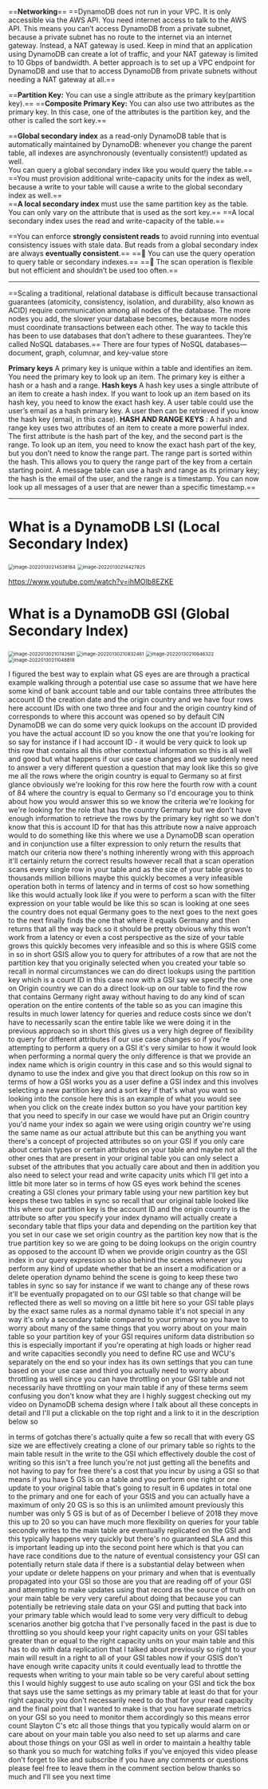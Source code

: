 ==**Networking**==
==DynamoDB does not run in your VPC. It is only accessible via the AWS API. You need internet access to talk to the AWS API. This means you can’t access DynamoDB from a private subnet, because a private subnet has no route to the internet via an internet gateway. Instead, a NAT gateway is used. Keep in mind that an application using DynamoDB can create a lot of traffic, and your NAT gateway is limited to 10 Gbps of bandwidth. A better approach is to set up a VPC endpoint for DynamoDB and use that to access DynamoDB from private subnets without needing a NAT gateway at all.== 

==**Partition Key:** You can use a single attribute as the primary key(partition key).== 
==**Composite Primary Key:** You can also use two attributes as the primary key. In this case, one of the attributes is the partition key, and the other is called the sort key.==  

==**Global secondary index** as a read-only DynamoDB table that is automatically maintained by DynamoDB: whenever you change the parent table, all indexes are asynchronously (eventually consistent!) updated as well.  
You can query a global secondary index like you would query the table.==  
==You must provision additional write-capacity units for the index as well, because a write to your table will cause a write to the global secondary index as well.==  
==**A local secondary index** must use the same partition key as the table. You can only vary on the attribute that is used as the sort key.== 
==A local secondary index uses the read and write-capacity of the table.==  

==You can enforce **strongly consistent reads** to avoid running into eventual consistency issues with stale data. But reads from a global secondary index are always **eventually consistent**.==
== You can use the query operation to query table or secondary indexes.==
== The scan operation is flexible but not efficient and shouldn’t be used too often.==  

------

==Scaling a traditional, relational database is difficult because transactional guarantees (atomicity, consistency, isolation, and durability, also known as ACID) require communication among all nodes of the database. The more nodes you add, the slower your database becomes, because more nodes must coordinate transactions between each other. The way to tackle this has been to use databases that don’t adhere to these guarantees. They’re called NoSQL databases.==
There are four types of NoSQL databases—document, graph, columnar, and key-value store  

**Primary keys**
A primary key is unique within a table and identifies an item. You need the primary key to look up an item. The primary key is either a hash or a hash and a range. 
**Hash keys** A hash key uses a single attribute of an item to create a hash index. If you want to look up an item based on its hash key, you need to know the exact hash key. A user table could use the user’s email as a hash primary key. A user then can be retrieved if you know the hash key (email, in this case).
**HASH AND RANGE KEYS** : A hash and range key uses two attributes of an item to create a more powerful index. The first attribute is the hash part of the key, and the second part is the range. To look up an item, you need to know the exact hash part of the key, but you don’t need to know the range part. The range part is sorted within the hash. This allows you to query the range part of the key from a certain starting point. A message table can use a hash and range as its primary key; the hash is the email of the user, and the range is a timestamp. You can now look up all messages of a user that are newer than a specific timestamp.==  

------

# What is a DynamoDB LSI (Local Secondary Index) 



<img src="DynamoDB.assets/image-20220130214538184.png" alt="image-20220130214538184" style="zoom:67%;" />



<img src="DynamoDB.assets/image-20220130214427825.png" alt="image-20220130214427825" style="zoom:67%;" />



https://www.youtube.com/watch?v=ihMOlb8EZKE

# What is a DynamoDB GSI (Global Secondary Index) 

<img src="DynamoDB.assets/image-20220130210742681.png" alt="image-20220130210742681" style="zoom:67%;" />


<img src="DynamoDB.assets/image-20220130210832461.png" alt="image-20220130210832461" style="zoom:67%;" />

<img src="DynamoDB.assets/image-20220130210946322.png" alt="image-20220130210946322" style="zoom: 67%;" />

<img src="DynamoDB.assets/image-20220130211048818.png" alt="image-20220130211048818" style="zoom:67%;" />

I figured the best way to explain what GS eyes are are through a practical example walking through a potential use case so assume that we have here some kind of bank account table and our table contains three attributes the account ID the creation date and the origin country and we have four rows here account IDs with one two three and four and the origin country kind of corresponds to where this account was opened so by default CIN DynamoDB we can do some very quick lookups on the account ID provided you have the actual account ID so you know the one that you're looking for so say for instance if I had account ID - it would be very quick to look up this row that contains all this other contextual information so this is all well and good but what happens if our use case changes and we suddenly need to answer a very different question a question that may look like this so give me all the rows where the origin country is equal to Germany so at first glance obviously we're looking for this row here the fourth row with a count of 84 where the country is equal to Germany so I'd encourage you to think about how you would answer this so we know the criteria we're looking for we're looking for the role that has the country Germany but we don't have enough information to retrieve the rows by the primary key right so we don't know that this is account ID for that has this attribute now a naive approach would to do something like this where we use a DynamoDB scan operation and in conjunction use a filter expression to only return the results that match our criteria now there's nothing inherently wrong with this approach it'll certainly return the correct results however recall that a scan operation scans every single row in your table and as the size of your table grows to thousands million billions maybe this quickly becomes a very infeasible operation both in terms of latency and in terms of cost so how something like this would actually look like if you were to perform a scan with the filter expression on your table would be like this so scan is looking at one sees the country does not equal Germany goes to the next goes to the next goes to the next finally finds the one that where it equals Germany and then returns that all the way back so it should be pretty obvious why this won't work from a latency or even a cost perspective as the size of your table grows this quickly becomes very infeasible and so this is where GSIS come in so in short GSIS allow you to query for attributes of a row that are not the partition key that you originally selected when you created your table so recall in normal circumstances we can do direct lookups using the partition key which is a count ID in this case now with a GSI say we specify the one on Origin country we can do a direct look-up on our table to find the row that contains Germany right away without having to do any kind of scan operation on the entire contents of the table so as you can imagine this results in much lower latency for queries and reduce costs since we don't have to necessarily scan the entire table like we were doing it in the previous approach so in short this gives us a very high degree of flexibility to query for different attributes if our use case changes so if you're attempting to perform a query on a GSI it's very similar to how it would look when performing a normal query the only difference is that we provide an index name which is origin country in this case and so this would signal to dynamo to use the index and give you that direct lookup on this row so in terms of how a GSI works you as a user define a GSI index and this involves selecting a new partition key and a sort key if that's what you want so looking into the console here this is an example of what you would see when you click on the create index button so you have your partition key that you need to specify in our case we would have put an Origin country you'd name your index so again we were using origin country we're using the same name as our actual attribute but this can be anything you want there's a concept of projected attributes so on your GSI if you only care about certain types or certain attributes on your table and maybe not all the other ones that are present in your original table you can only select a subset of the attributes that you actually care about and then in addition you also need to select your read and write capacity units which I'll get into a little bit more later so in terms of how GS eyes work behind the scenes creating a GSI clones your primary table using your new partition key but keeps these two tables in sync so recall that our original table looked like this where our partition key is the account ID and the origin country is the attribute so after you specify your index dynamo will actually create a secondary table that flips your data and depending on the partition key that you set in our case we set origin country as the partition key now that is the true partition key so we are going to be doing lookups on the origin country as opposed to the account ID when we provide origin country as the GSI index in our query expression so also behind the scenes whenever you perform any kind of update whether that be an insert a modification or a delete operation dynamo behind the scene is going to keep these two tables in sync so say for instance if we want to change any of these rows it'll be eventually propagated on to our GSI table so that change will be reflected there as well so moving on a little bit here so your GSI table plays by the exact same rules as a normal dynamo table it's not special in any way it's only a secondary table compared to your primary so you have to worry about many of the same things that you worry about on your main table so your partition key of your GSI requires uniform data distribution so this is especially important if you're operating at high loads or higher read and write capacities secondly you need to define RC use and WCU's separately on the end so your index has its own settings that you can tune based on your use case and third you actually need to worry about throttling as well since you can have throttling on your GSI table and not necessarily have throttling on your main table if any of these terms seem confusing you don't know what they are I highly suggest checking out my video on DynamoDB schema design where I talk about all these concepts in detail and I'll put a clickable on the top right and a link to it in the description below so 

in terms of gotchas there's actually quite a few so recall that with every GS size we are effectively creating a clone of our primary table so rights to the main table result in the write to the GSI which effectively double the cost of writing so this isn't a free lunch you're not just getting all the benefits and not having to pay for free there's a cost that you incur by using a GSI so that means if you have 5 GS is on a table and you perform one right or one update to your original table that's going to result in 6 updates in total one to the primary and one for each of your GSIS and you can actually have a maximum of only 20 GS is so this is an unlimited amount previously this number was only 5 GS is but of as of December I believe of 2018 they move this up to 20 so you can have much more flexibility on queries for your table secondly writes to the main table are eventually replicated on the GSI and this typically happens very quickly but there's no guaranteed SLA and this is important leading up into the second point here which is that you can have race conditions due to the nature of eventual consistency your GSI can potentially return stale data if there is a substantial delay between when your update or delete happens on your primary and when that is eventually propagated into your GSI so those are you that are reading off of your GSI and attempting to make updates using that record as the source of truth on your main table be very very careful about doing that because you can potentially be retrieving stale data on your GSI and putting that back into your primary table which would lead to some very very difficult to debug scenarios another big gotcha that I've personally faced in the past is due to throttling so you should keep your right capacity units on your GSI tables greater than or equal to the right capacity units on your main table and this has to do with data replication that I talked about previously so right to your main will result in a right to all of your GSI tables now if your GSIS don't have enough write capacity units it could eventually lead to throttle the requests when writing to your main table so be very careful about setting this I would highly suggest to use auto scaling on your GSI and tick the box that says use the same settings as my primary table at least do that for your right capacity you don't necessarily need to do that for your read capacity and the final point that I wanted to make is that you have separate metrics on your GSI so you need to monitor them accordingly so this means error count Slayton C's etc all those things that you typically would alarm on or care about on your main table you also need to set up alarms and care about those things on your GSI as well in order to maintain a healthy table so thank you so much for watching folks if you've enjoyed this video please don't forget to like and subscribe if you have any comments or questions please feel free to leave them in the comment section below thanks so much and I'll see you next time